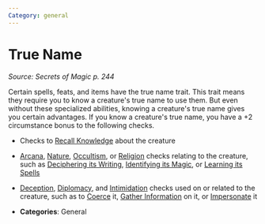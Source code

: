 ```yaml
---
Category: general
---
```

# True Name  
*Source: Secrets of Magic p. 244*  

Certain spells, feats, and items have the true name trait. This trait means they require you to know a creature's true name to use them. But even without these specialized abilities, knowing a creature's true name gives you certain advantages. If you know a creature's true name, you have a +2 circumstance bonus to the following checks.

- Checks to [Recall Knowledge](../actions/recall-knowledge.md) about the creature
- [Arcana](../../compendium/skills.md#Arcana), [Nature](../../compendium/skills.md#Nature), [Occultism](../../compendium/skills.md#Occultism), or [Religion](../../compendium/skills.md#Religion) checks relating to the creature, such as [Deciphering its Writing](../actions/decipher-writing.md), [Identifying its Magic](../actions/identify-magic.md), or [Learning its Spells](../actions/learn-a-spell.md)
- [Deception](../../compendium/skills.md#Deception), [Diplomacy](../../compendium/skills.md#Diplomacy), and [Intimidation](../../compendium/skills.md#Intimidation) checks used on or related to the creature, such as to [Coerce](../actions/coerce.md) it, [Gather Information](../actions/gather-information.md) on it, or [Impersonate](../actions/impersonate.md) it

- **Categories**: General